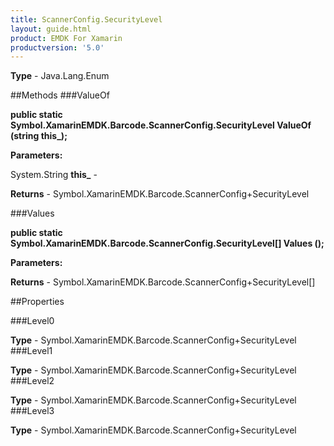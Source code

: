 ```yaml
---
title: ScannerConfig.SecurityLevel
layout: guide.html
product: EMDK For Xamarin 
productversion: '5.0' 
---
```



**Type** - Java.Lang.Enum

##Methods
###ValueOf

**public static Symbol.XamarinEMDK.Barcode.ScannerConfig.SecurityLevel ValueOf (string this_);**



**Parameters:**

System.String **this_**  - 

**Returns** - Symbol.XamarinEMDK.Barcode.ScannerConfig+SecurityLevel

###Values

**public static Symbol.XamarinEMDK.Barcode.ScannerConfig.SecurityLevel[] Values ();**



**Parameters:**

**Returns** - Symbol.XamarinEMDK.Barcode.ScannerConfig+SecurityLevel[]

##Properties

###Level0


**Type** - Symbol.XamarinEMDK.Barcode.ScannerConfig+SecurityLevel
###Level1


**Type** - Symbol.XamarinEMDK.Barcode.ScannerConfig+SecurityLevel
###Level2


**Type** - Symbol.XamarinEMDK.Barcode.ScannerConfig+SecurityLevel
###Level3


**Type** - Symbol.XamarinEMDK.Barcode.ScannerConfig+SecurityLevel
